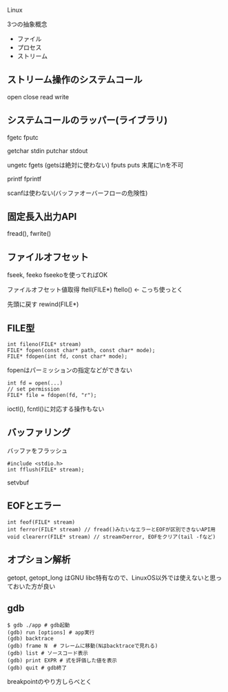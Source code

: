 Linux

3つの抽象概念
* ファイル
* プロセス
* ストリーム

## ストリーム操作のシステムコール
open
close
read
write

## システムコールのラッパー(ライブラリ)

fgetc
fputc

getchar stdin
putchar stdout

ungetc
fgets
    (getsは絶対に使わない)
fputs
puts  末尾に\nを不可

printf
fprintf

scanfは使わない(バッファオーバーフローの危険性)

## 固定長入出力API
fread(), fwrite()

## ファイルオフセット
fseek, feeko
fseekoを使ってればOK

ファイルオフセット値取得
ftell(FILE\*)
ftello() <- こっち使っとく

先頭に戻す
rewind(FILE\*)

## FILE型

```
int fileno(FILE* stream)
FILE* fopen(const char* path, const char* mode);
FILE* fdopen(int fd, const char* mode);
```

fopenはパーミッションの指定などができない
```
int fd = open(...)
// set permission
FILE* file = fdopen(fd, "r");
```

ioctl(), fcntl()に対応する操作もない

## バッファリング

バッファをフラッシュ
```
#include <stdio.h>
int fflush(FILE* stream);
```

setvbuf

## EOFとエラー

```
int feof(FILE* stream)
int ferror(FILE* stream) // fread()みたいなエラーとEOFが区別できないAPI用
void clearerr(FILE* stream) // streamのerror, EOFをクリア(tail -fなど)
```


## オプション解析
getopt, getopt_long はGNU libc特有なので、LinuxOS以外では使えないと思っておいた方が良い

## gdb

```
$ gdb ./app # gdb起動
(gdb) run [options] # app実行
(gdb) backtrace
(gdb) frame N  # フレームに移動(Nはbacktraceで見れる)
(gdb) list # ソースコード表示
(gdb) print EXPR # 式を評価した値を表示
(gdb) quit # gdb終了
```

breakpointのやり方しらべとく




